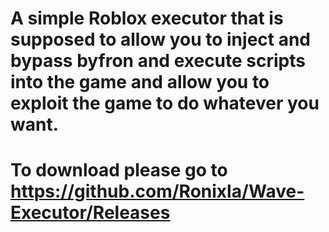 # A simple Roblox executor that is supposed to allow you to inject and bypass byfron and execute scripts into the game and allow you to exploit the game to do whatever you want.


# To download please go to https://github.com/Ronixla/Wave-Executor/Releases
